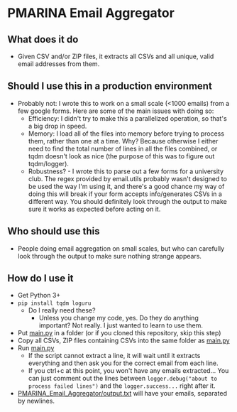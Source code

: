 # PMARINA Email Aggregator

## What does it do

- Given CSV and/or ZIP files, it extracts all CSVs and all unique, valid email addresses from them.

## Should I use this in a production environment

- Probably not: I wrote this to work on a small scale (<1000 emails) from a few google forms. Here are some of the main issues with doing so:
  - Efficiency: I didn't try to make this a parallelized operation, so that's a big drop in speed.
  - Memory: I load all of the files into memory before trying to process them, rather than one at a time. Why? Because otherwise I either need to find the total number of lines in all the files combined, or tqdm doesn't look as nice (the purpose of this was to figure out tqdm/logger).
  - Robustness? - I wrote this to parse out a few forms for a university club. The regex provided by email.utils probably wasn't designed to be used the way I'm using it, and there's a good chance my way of doing this will break if your form accepts info/generates CSVs in a different way. You should definitely look through the output to make sure it works as expected before acting on it.

## Who should use this

- People doing email aggregation on small scales, but who can carefully look through the output to make sure nothing strange appears.

## How do I use it

- Get Python 3+
- `pip install tqdm loguru`
  - Do I really need these?
    - Unless you change my code, yes. Do they do anything important? Not really. I just wanted to learn to use them.
- Put [main.py](main.py) in a folder (or if you cloned this repository, skip this step)
- Copy all CSVs, ZIP files containing CSVs into the same folder as [main.py](main.py)
- Run [main.py](main.py)
  - If the script cannot extract a line, it will wait until it extracts everything and then ask you for the correct email from each line.
  - If you ctrl+c at this point, you won't have any emails extracted... You can just comment out the lines between `logger.debug("about to process failed lines")` and the `logger.success...` right after it.
- [PMARINA_Email_Aggregator/output.txt](PMARINA_Email_Aggregator/output.txt) will have your emails, separated by newlines.
